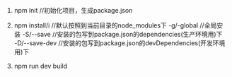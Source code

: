 
1. npm init     //初始化项目，生成package.json


2.  npm install/i    //默认按照到当前目录的node_modules下
    -g/-global      //全局安装
    -S/--save       //安装的包写到package.json的dependencies(生产环境用)下
    -D/--save-dev   //安装的包写到package.json的devDependencies(开发环境用)下

3. npm run
    dev
    build





